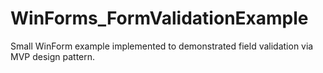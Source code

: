 # WinForms_FormValidationExample
Small WinForm example implemented   to demonstrated field validation via MVP  design pattern.
